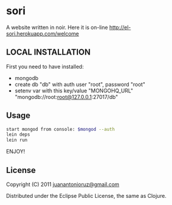# sori

A website written in noir. 
Here it is on-line
http://el-sori.herokuapp.com/welcome

##  LOCAL INSTALLATION
First  you need to have installed:
+ mongodb
+ create db "db" with auth user "root", password "root"
+ setenv var with this key/value "MONGOHQ_URL" "mongodb://root:root@127.0.0.1:27017/db"

## Usage

```bash
start mongod from console: $mongod --auth
lein deps
lein run

```
ENJOY!

## License

Copyright (C) 2011 juanantonioruz@gmail.com

Distributed under the Eclipse Public License, the same as Clojure.

